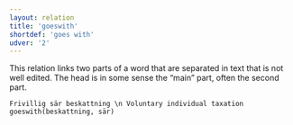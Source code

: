 ```yaml
---
layout: relation
title: 'goeswith'
shortdef: 'goes with'
udver: '2'
---
```


This relation links two parts of a word that are separated in text
that is not well edited.
The head is in some sense the “main” part, often the second part.

~~~ sdparse
Frivillig sär beskattning \n Voluntary individual taxation
goeswith(beskattning, sär)
~~~
<!-- Interlanguage links updated Út zář 29 20:23:33 CEST 2020 -->
